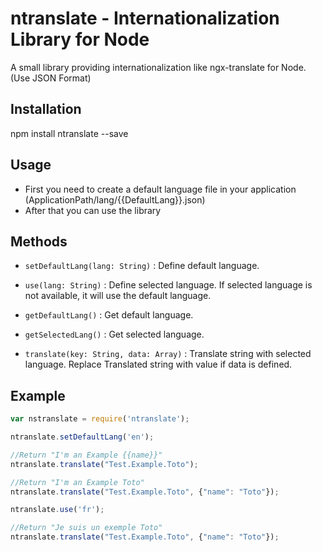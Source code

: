 ntranslate - Internationalization Library for Node
=========

A small library providing internationalization like ngx-translate for Node. (Use JSON Format)

## Installation

  npm install ntranslate --save

## Usage

- First you need to create a default language file in your application (ApplicationPath/lang/{{DefaultLang}}.json)
- After that you can use the library

## Methods

- `setDefaultLang(lang: String)` : Define default language.

- `use(lang: String)` : Define selected language. If selected language is not available, it will use the default language.

- `getDefaultLang()` : Get default language.

- `getSelectedLang()` : Get selected language.

- `translate(key: String, data: Array)` : Translate string with selected language. Replace Translated string with value if data is defined.

## Example

```JavaScript
var nstranslate = require('ntranslate');

ntranslate.setDefaultLang('en');

//Return "I'm an Example {{name}}"
ntranslate.translate("Test.Example.Toto");

//Return "I'm an Example Toto"
ntranslate.translate("Test.Example.Toto", {"name": "Toto"});

ntranslate.use('fr');

//Return "Je suis un exemple Toto"
ntranslate.translate("Test.Example.Toto", {"name": "Toto"});

```
